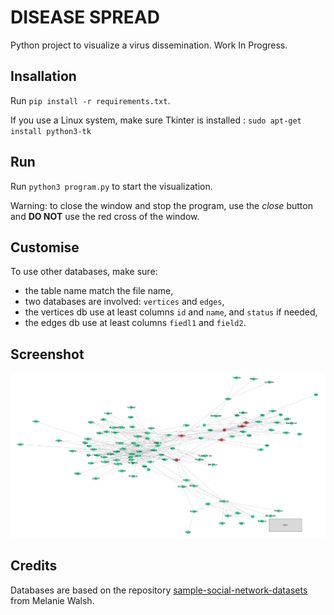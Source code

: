 # DISEASE SPREAD

Python project to visualize a virus dissemination. Work In Progress.


## Insallation

Run `pip install -r requirements.txt`.

If you use a Linux system, make sure Tkinter is installed : `sudo apt-get install python3-tk`

## Run

Run `python3 program.py` to start the visualization.

Warning: to close the window and stop the program, use the *close* button and **DO NOT** use the red cross of the window.

## Customise

To use other databases, make sure:
- the table name match the file name,
- two databases are involved: `vertices` and `edges`,
- the vertices db use at least columns `id` and `name`, and `status` if needed,
- the edges db use at least columns `fiedl1` and `field2`.

## Screenshot

![screenshot with got db](https://github.com/4l3x4ndre/disease-spread/blob/main/screenshot.png)

## Credits

Databases are based on the repository [sample-social-network-datasets](https://github.com/melaniewalsh/sample-social-network-datasets) from Melanie Walsh.
